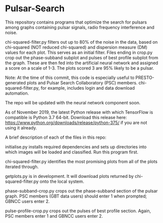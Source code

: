 # Pulsar-Search
This repository contains programs that optimize the search for pulsars among graphs containing pulsar signals, radio frequency interference and noise. 

chi-squared-filter.py filters out up to 80% of the noise in the data, based on chi-squared (NOT reduced chi-squared) and dispersion measure (DM) values for each plot. This serves as an initial filter.
Files ending in crop.py crop out the phase-subband subplot and pulses of best profile subplot from the graph. These are then fed into the artificial neural network and assigned a score on a scale of 1-3. The plots scored 3 are 95% likely to be a pulsar.

Note: At the time of this commit, this code is especially useful to PRESTO-generated plots and Pulsar Search Collaboratory (PSC) members. chi-squared-filter.py, for example, includes login and data download automation. 

The repo will be updated with the neural network component soon.

As of November 2019, the latest Python release with which TensorFlow is compatible is Python 3.7 64-bit. Download this release here: https://www.python.org/downloads/release/python-375/ if you are not using it already.

A brief description of each of the files in this repo:

initialise.py installs required dependencies and sets up directories into which images will be loaded and classified. Run this program first.

chi-squared-filter.py identifies the most promising plots from all of the plots iterated through.

getplots.py is in development. It will download plots returned by chi-squared-filter.py onto the local system.

phase-subband-crop.py crops out the phase-subband section of the pulsar graph. PSC members (GBT data users) should enter 1 when prompted; GBNCC users enter 2. 

pulse-profile-crop.py crops out the pulses of best profile section. Again, PSC members enter 1 and GBNCC users enter 2.


